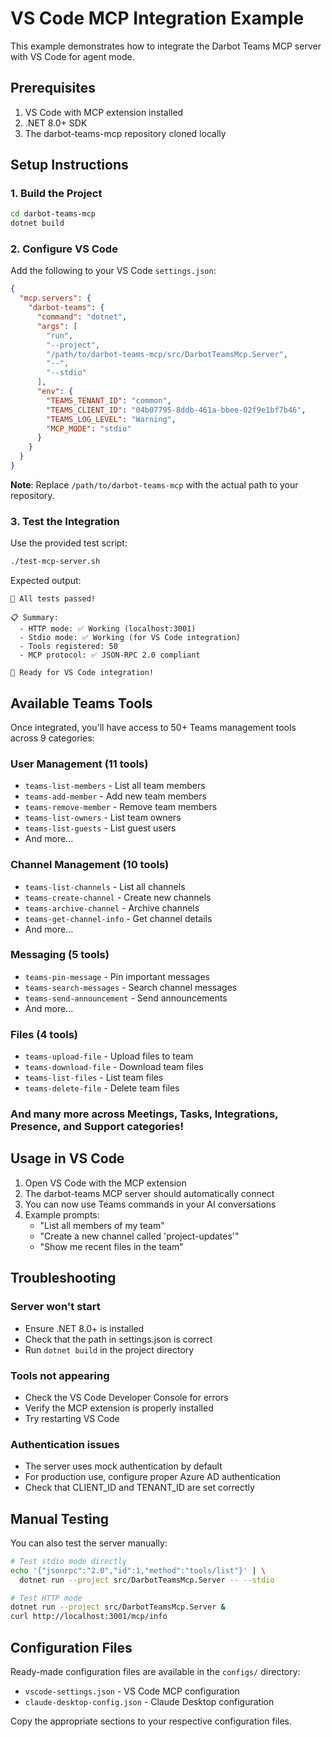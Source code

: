 # VS Code MCP Integration Example

This example demonstrates how to integrate the Darbot Teams MCP server with VS Code for agent mode.

## Prerequisites

1. VS Code with MCP extension installed
2. .NET 8.0+ SDK
3. The darbot-teams-mcp repository cloned locally

## Setup Instructions

### 1. Build the Project

```bash
cd darbot-teams-mcp
dotnet build
```

### 2. Configure VS Code

Add the following to your VS Code `settings.json`:

```json
{
  "mcp.servers": {
    "darbot-teams": {
      "command": "dotnet",
      "args": [
        "run",
        "--project",
        "/path/to/darbot-teams-mcp/src/DarbotTeamsMcp.Server",
        "--",
        "--stdio"
      ],
      "env": {
        "TEAMS_TENANT_ID": "common",
        "TEAMS_CLIENT_ID": "04b07795-8ddb-461a-bbee-02f9e1bf7b46",
        "TEAMS_LOG_LEVEL": "Warning",
        "MCP_MODE": "stdio"
      }
    }
  }
}
```

**Note**: Replace `/path/to/darbot-teams-mcp` with the actual path to your repository.

### 3. Test the Integration

Use the provided test script:

```bash
./test-mcp-server.sh
```

Expected output:
```
🎉 All tests passed!

📋 Summary:
  - HTTP mode: ✅ Working (localhost:3001)
  - Stdio mode: ✅ Working (for VS Code integration)
  - Tools registered: 50
  - MCP protocol: ✅ JSON-RPC 2.0 compliant

🚀 Ready for VS Code integration!
```

## Available Teams Tools

Once integrated, you'll have access to 50+ Teams management tools across 9 categories:

### User Management (11 tools)
- `teams-list-members` - List all team members
- `teams-add-member` - Add new team members
- `teams-remove-member` - Remove team members
- `teams-list-owners` - List team owners
- `teams-list-guests` - List guest users
- And more...

### Channel Management (10 tools)
- `teams-list-channels` - List all channels
- `teams-create-channel` - Create new channels
- `teams-archive-channel` - Archive channels
- `teams-get-channel-info` - Get channel details
- And more...

### Messaging (5 tools)
- `teams-pin-message` - Pin important messages
- `teams-search-messages` - Search channel messages
- `teams-send-announcement` - Send announcements
- And more...

### Files (4 tools)
- `teams-upload-file` - Upload files to team
- `teams-download-file` - Download team files
- `teams-list-files` - List team files
- `teams-delete-file` - Delete team files

### And many more across Meetings, Tasks, Integrations, Presence, and Support categories!

## Usage in VS Code

1. Open VS Code with the MCP extension
2. The darbot-teams MCP server should automatically connect
3. You can now use Teams commands in your AI conversations
4. Example prompts:
   - "List all members of my team"
   - "Create a new channel called 'project-updates'"
   - "Show me recent files in the team"

## Troubleshooting

### Server won't start
- Ensure .NET 8.0+ is installed
- Check that the path in settings.json is correct
- Run `dotnet build` in the project directory

### Tools not appearing
- Check the VS Code Developer Console for errors
- Verify the MCP extension is properly installed
- Try restarting VS Code

### Authentication issues
- The server uses mock authentication by default
- For production use, configure proper Azure AD authentication
- Check that CLIENT_ID and TENANT_ID are set correctly

## Manual Testing

You can also test the server manually:

```bash
# Test stdio mode directly
echo '{"jsonrpc":"2.0","id":1,"method":"tools/list"}' | \
  dotnet run --project src/DarbotTeamsMcp.Server -- --stdio

# Test HTTP mode
dotnet run --project src/DarbotTeamsMcp.Server &
curl http://localhost:3001/mcp/info
```

## Configuration Files

Ready-made configuration files are available in the `configs/` directory:
- `vscode-settings.json` - VS Code MCP configuration
- `claude-desktop-config.json` - Claude Desktop configuration

Copy the appropriate sections to your respective configuration files.